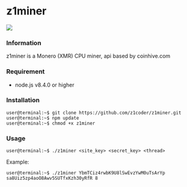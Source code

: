 # z1miner
<img src="https://raw.githubusercontent.com/z1coder/z1miner/master/documentation/app.png">

### Information
z1miner is a Monero (XMR) CPU miner, api based by coinhive.com

### Requirement
* node.js v8.4.0 or higher

### Installation
```console
user@terminal:~$ git clone https://github.com/z1coder/z1miner.git
user@terminal:~$ npm update
user@terminal:~$ chmod +x z1miner

```

### Usage
```console
user@terminal:~$ ./z1miner <site_key> <secret_key> <thread>
```

Example:
```console
user@terminal:~$ ./z1miner YbmTCiz4rwbK9U8lSwEvzYwM0uTsArYp sa8Uiz5zp4aoO8Awv5SUTfxKzh30yRfR 8
```